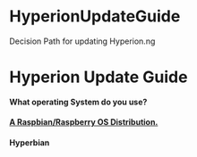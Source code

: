 # HyperionUpdateGuide
 Decision Path for updating Hyperion.ng



# Hyperion Update Guide


**What operating System do you use?**

#### [A Raspbian/Raspberry OS Distribution.](/txt/raspbian.md#raspbian)

#### Hyperbian


